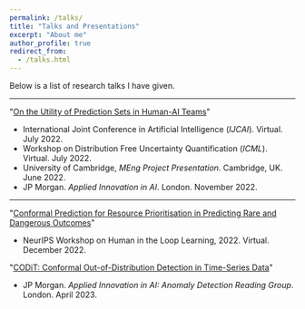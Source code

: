 ```yaml
---
permalink: /talks/
title: "Talks and Presentations"
excerpt: "About me"
author_profile: true
redirect_from: 
  - /talks.html
---
```


Below is a list of research talks I have given.

----

"[On the Utility of Prediction Sets in Human-AI Teams](/files/MEng_thesis_presentation.pdf)"
* International Joint Conference in Artificial Intelligence (*IJCAI*). Virtual. July 2022.
* Workshop on Distribution Free Uncertainty Quantification (*ICML*). Virtual. July 2022.
* University of Cambridge, *MEng Project Presentation*. Cambridge, UK. June 2022.
* JP Morgan. *Applied Innovation in AI*. London. November 2022.

----

"[Conformal Prediction for Resource Prioritisation in Predicting Rare and Dangerous Outcomes](https://neurips.cc/media/PosterPDFs/NeurIPS%202022/64431.png?t=1669665249.8476038)"
* NeurIPS Workshop on Human in the Loop Learning, 2022. Virtual. December 2022.


"[CODiT: Conformal Out-of-Distribution Detection in Time-Series Data](https://arxiv.org/abs/2207.11769)"
* JP Morgan. *Applied Innovation in AI: Anomaly Detection Reading Group*. London. April 2023.

